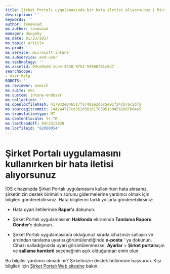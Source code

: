 ```yaml
---
title: Şirket Portalı uygulamasında bir hata iletisi alıyorsunuz | Microsoft Docs
description: ''
keywords: ''
author: lenewsad
ms.author: lanewsad
manager: dougeby
ms.date: 01/23/2017
ms.topic: article
ms.prod: ''
ms.service: microsoft-intune
ms.subservice: end-user
ms.technology: ''
ms.assetid: 09cd4ed6-1ce4-4530-9753-59808f01c6d7
searchScope:
- User help
ROBOTS: ''
ms.reviewer: esmich
ms.suite: ems
ms.custom: intune-enduser
ms.collection: ''
ms.openlocfilehash: 417932e046517f17481e2d6c5e91f24cb7ac2d7a
ms.sourcegitcommit: 1442a4717ca362d38101785851cd45b2687b64e5
ms.translationtype: MT
ms.contentlocale: tr-TR
ms.lasthandoff: 04/23/2020
ms.locfileid: "82080054"
---
```

# <a name="you-get-an-error-while-using-the-company-portal-app"></a>Şirket Portalı uygulamasını kullanırken bir hata iletisi alıyorsunuz

İOS cihazınızda Şirket Portalı uygulamasını kullanırken hata alırsanız, şirketinizin destek biriminin sorunu gidermelerine yardımcı olmak için bilgileri gönderebilirsiniz. Hata bilgilerini farklı yollarla gönderebilirsiniz:

- Hata uyarı iletilerinde **Rapor**’a dokunun.

- Şirket Portalı uygulamasının **Hakkında** ekranında **Tanılama Raporu Gönder**’e dokunun.

- Şirket Portalı uygulamasında olduğunuz sırada cihazınızı sallayın ve ardından tanılama uyarısı görüntülendiğinde **e-posta** ' ya dokunun. Cihazı salladığınızda uyarı görüntülenmezse, **Ayarlar** > **Şirket portalı**açın ve **sallama hareketi** seçeneğinin açık olduğundan emin olun.

Bu bilgiler yardımcı olmadı mı? Şirketinizin destek bölümüne başvurun. Kişi bilgileri için [Şirket Portalı Web sitesine](https://go.microsoft.com/fwlink/?linkid=2010980) bakın.
